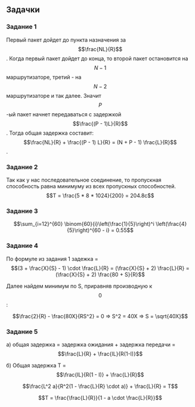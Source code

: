 ## Задачки

### Задание 1

Первый пакет дойдет до пункта назначения за $$\frac{NL}{R}$$. Когда первый пакет дойдет до конца, то второй пакет остановится на $$N - 1$$ маршрутизаторе, третий - на $$N-2$$ маршрутизаторе и так далее. Значит $$P$$-ый пакет начнет передаваться с задержкой  $$\frac{(P - 1)L}{R}$$. Тогда общая задержка составит: $$\frac{NL}{R} + \frac{(P - 1) L}{R} =  
(N + P - 1) \frac{L}{R}$$.

### Задание 2

Так как у нас последовательное соединение, то пропускная способность равна минимуму из всех пропускных способностей. $$T = \frac{5 * 8 * 1024}{200} = 204.8c$$

### Задание 3

$$\sum_{i=12}^{60} \binom{60}{i}\left(\frac{1}{5}\right)^i \left(\frac{4}{5}\right)^{60 - i} = 0.55$$
### Задание 4

По формуле из задания 1 задежка = $$(3 + \frac{X}{S} - 1) \cdot \frac{L}{R} = (\frac{X}{S} + 2) \frac{L}{R} =  (\frac{X}{S} + 2) \frac{80 + S}{R}$$

Далее найдем минимум по S, приравняв производную к $$0$$:

$$\frac{2}{R} - \frac{80X}{RS^2} = 0 => S^2 = 40X => S = \sqrt{40X}$$
### Задание 5

a) общая задержка = задержка ожидания + задержка передачи = $$\frac{L}{R} + \frac{IL}{R(1-I)}$$

б) Общая задержка T =  $$\frac{IL}{R(1 - I)} + \frac{L}{R}$$

$$\frac{L^2 a}{R^2(1 - \frac{L}{R} \cdot a)} + \frac{L}{R} = T$$

$$T = \frac{\frac{L}{R}}{1 - a \cdot \frac{L}{R}}$$


